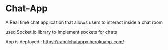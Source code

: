 # Chat-App
A Real time chat application that allows users to interact inside a chat room
 
 used Socket.io library to implement  sockets for chats


App is deployed : https://rahulchatappx.herokuapp.com/
